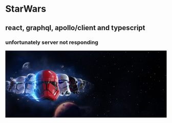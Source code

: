 # StarWars

## react, graphql, apollo/client and typescript

### unfortunately server not responding

![Screenshot](star-wars.jpg)
